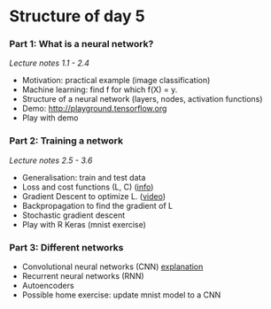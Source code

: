 # Structure of day 5

### Part 1: What is a neural network?

*Lecture notes 1.1 - 2.4*

- Motivation: practical example (image classification)
- Machine learning: find f for which f(X) = y. 
- Structure of a neural network (layers, nodes, activation functions)
- Demo: http://playground.tensorflow.org
- Play with demo

### Part 2: Training a network

*Lecture notes 2.5 - 3.6*

- Generalisation: train and test data
- Loss and cost functions (L, C) ([info](https://stats.stackexchange.com/questions/179026/objective-function-cost-function-loss-function-are-they-the-same-thing))
- Gradient Descent to optimize L. ([video](https://www.youtube.com/watch?v=IHZwWFHWa-w&t=5m11s))
- Backpropagation to find the gradient of L
- Stochastic gradient descent
- Play with R Keras (mnist exercise)

### Part 3: Different networks

- Convolutional neural networks (CNN) [explanation](https://ujjwalkarn.me/2016/08/11/intuitive-explanation-convnets/)
- Recurrent neural networks (RNN)
- Autoencoders
- Possible home exercise: update mnist model to a CNN

